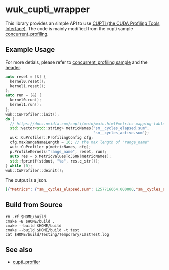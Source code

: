 # wuk_cupti_wrapper

This library provides an simple API to use [CUPTI (the CUDA Profiling Tools Interface)](https://docs.nvidia.com/cupti/index.html). The code is mainly modified from the cupti sample [concurrent_profiling](https://github.com/mmcloughlin/cuptisamples/blob/main/samples/concurrent_profiling/concurrent_profiling.cu).

## Example Usage

For more detials, please refer to [concurrent_profiling sample](./test/concurrent_profiling/main.cu) and the [header](./include/wuk/cupti_wrapper.hh).

```cpp
auto reset = [&] {
  kernel0.reset();
  kernel1.reset();
};
auto run = [&] {
  kernel0.run();
  kernel1.run();
};
wuk::CuProfiler::init();
do {
  // https://docs.nvidia.com/cupti/main/main.html#metrics-mapping-table
  std::vector<std::string> metricNames{"sm__cycles_elapsed.sum",
                                       "sm__cycles_active.sum"};
  wuk::CuProfiler::ProfilingConfig cfg;
  cfg.maxRangeNameLength = 16; // the max length of "range_name"
  wuk::CuProfiler p(metricNames, cfg);
  p.ProfileKernels("range_name", reset, run);
  auto res = p.MetricValuesToJSON(metricNames);
  std::fprintf(stdout, "%s", res.c_str());
} while (0);
wuk::CuProfiler::deinit();
```

The output is a json.

```json
[{"Metrics": {"sm__cycles_elapsed.sum": 1257716664.000000,"sm__cycles_active.sum": 907696.000000}, "RangeName": "range_name"}]
```

## Build from Source

```shell
rm -rf $HOME/build
cmake -B $HOME/build .
cmake --build $HOME/build
cmake --build $HOME/build -t test
cat $HOME/build/Testing/Temporary/LastTest.log
```

## See also

- [cupti_profiler](https://github.com/srvm/cupti_profiler)


